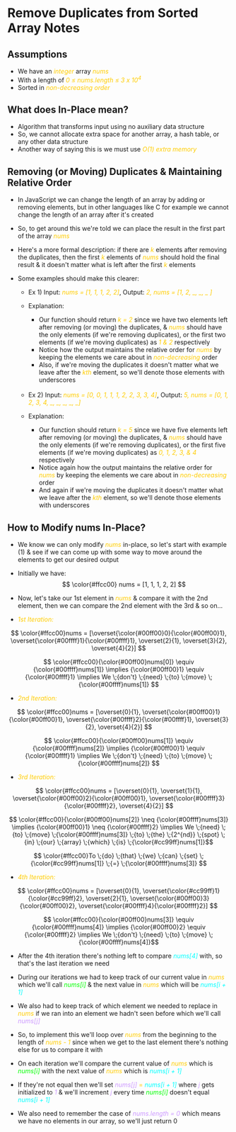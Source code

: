 # Remove Duplicates from Sorted Array Notes

## Assumptions

- We have an <span style="color:#ffcc00">_integer_</span> array <span style="color:#ffcc00">_nums_</span>
- With a length of <span style="color:#ffcc00">_0 &#8804; nums.length &#8804; 3 x 10<sup>4</sup>_</span>
- Sorted in <span style="color:#ffcc00">_non-decreasing order_</span>

## What does In-Place mean?

- Algorithm that transforms input using no auxiliary data structure
- So, we cannot allocate extra space for another array, a hash table, or any other data structure
- Another way of saying this is we must use <span style="color:#ffcc00">_O(1) extra memory_</span>

## Removing (or Moving) Duplicates & Maintaining Relative Order

- In JavaScript we can change the length of an array by adding or removing elements, but in other languages like C for example we cannot change the length of an array after it's created
- So, to get around this we're told we can place the result in the first part of the array <span style="color:#ffcc00">_nums_</span>
- Here's a more formal description: if there are <span style="color:#ffcc00">_k_</span> elements after removing the duplicates, then the first <span style="color:#ffcc00">_k_</span> elements of <span style="color:#ffcc00">_nums_</span> should hold the final result & it doesn't matter what is left after the first <span style="color:#ffcc00">_k_</span> elements
- Some examples should make this clearer:

  - Ex 1) Input: <span style="color:#ffcc00">_nums = [1, 1, 1, 2, 2]_</span>, Output: <span style="color:#ffcc00">_2, nums = [1, 2, \_, \_, \_ ]_

  * Explanation:

    - Our function should return <span style="color:#ffcc00">_k = 2_</span> since we have two elements left after removing (or moving) the duplicates, & <span style="color:#ffcc00">_nums_</span> should have the only elements (if we're removing duplicates), or the first two elements (if we're moving duplicates) as <span style="color:#ffcc00">_1 & 2_</span> respectively
    - Notice how the output maintains the relative order for <span style="color:#ffcc00">_nums_</span> by keeping the elements we care about in <span style="color:#ffcc00">_non-decreasing_</span> order
    - Also, if we're moving the duplicates it doesn't matter what we leave after the <span style="color:#ffcc00">_kth_</span> element, so we'll denote those elements with underscores</br></br>

  - Ex 2) Input: <span style="color:#ffcc00">_nums = [0, 0, 1, 1, 1, 2, 2, 3, 3, 4]_</span>, Output: <span style="color:#ffcc00">_5, nums = [0, 1, 2, 3, 4, \_, \_, \_, \_, \_]_</span>

  * Explanation:

    - Our function should return <span style="color:#ffcc00">_k = 5_</span> since we have five elements left after removing (or moving) the duplicates, & <span style="color:#ffcc00">_nums_</span> should have the only elements (if we're removing duplicates), or the first five elements (if we're moving duplicates) as <span style="color:#ffcc00">_0, 1, 2, 3, & 4_</span> respectively
    - Notice again how the output maintains the relative order for <span style="color:#ffcc00">_nums_</span> by keeping the elements we care about in <span style="color:#ffcc00">_non-decreasing_</span> order
    - And again if we're moving the duplicates it doesn't matter what we leave after the <span style="color:#ffcc00">_kth_</span> element, so we'll denote those elements with underscores

## How to Modify nums In-Place?

- We know we can only modify <span style="color:#ffcc00">_nums_</span> in-place, so let's start with example (1) & see if we can come up with some way to move around the elements to get our desired output

* Initially we have:
  $$ \color{#ffcc00} nums = [1, 1, 1, 2, 2] $$

* Now, let's take our 1st element in <span style="color:#ffcc00">_nums_</span> & compare it with the 2nd element, then we can compare the 2nd element with the 3rd & so on...

* <span style="color:#ffcc00">_1st Iteration:_</span>

$$ \color{#ffcc00}nums = [\overset{\color{#00ff00}0}{\color{#00ff00}1}, \overset{\color{#00ffff}1}{\color{#00ffff}1}, \overset{2}{1}, \overset{3}{2}, \overset{4}{2}] $$

$$ \color{#ffcc00}{\color{#00ff00}nums[0]} \equiv {\color{#00ffff}nums[1]} \implies {\color{#00ff00}1} \equiv {\color{#00ffff}1} \implies We \;{don't} \;{need} \;{to} \;{move} \;{\color{#00ffff}nums[1]} $$

- <span style="color:#ffcc00">_2nd Iteration:_</span>

$$ \color{#ffcc00}nums = [\overset{0}{1}, \overset{\color{#00ff00}1}{\color{#00ff00}1}, \overset{\color{#00ffff}2}{\color{#00ffff}1}, \overset{3}{2}, \overset{4}{2}] $$

$$ \color{#ffcc00}{\color{#00ff00}nums[1]} \equiv {\color{#00ffff}nums[2]} \implies {\color{#00ff00}1} \equiv {\color{#00ffff}1} \implies We \;{don't} \;{need} \;{to} \;{move} \;{\color{#00ffff}nums[2]} $$

- <span style="color:#ffcc00">_3rd Iteration:_</span>

$$ \color{#ffcc00}nums = [\overset{0}{1}, \overset{1}{1}, \overset{\color{#00ff00}2}{\color{#00ff00}1}, \overset{\color{#00ffff}3}{\color{#00ffff}2}, \overset{4}{2}] $$

$$ \color{#ffcc00}{\color{#00ff00}nums[2]} \neq {\color{#00ffff}nums[3]} \implies {\color{#00ff00}1} \neq {\color{#00ffff}2} \implies We \;{need} \;{to} \;{move} \;{\color{#00ffff}nums[3]} \;{to} \;{the} \;{2^{nd}} \;{spot} \;{in} \;{our} \;{array} \;{which} \;{is} \;{\color{#cc99ff}nums[1]}$$

$$ \color{#ffcc00}To \;{do} \;{that} \;{we} \;{can} \;{set} \;{\color{#cc99ff}nums[1]} \;{=} \;{\color{#00ffff}nums[3]} $$

- <span style="color:#ffcc00">_4th Iteration:_</span>

$$ \color{#ffcc00}nums = [\overset{0}{1}, \overset{\color{#cc99ff}1}{\color{#cc99ff}2}, \overset{2}{1}, \overset{\color{#00ff00}3}{\color{#00ff00}2}, \overset{\color{#00ffff}4}{\color{#00ffff}2}] $$

$$ \color{#ffcc00}{\color{#00ff00}nums[3]} \equiv {\color{#00ffff}nums[4]} \implies {\color{#00ff00}2} \equiv {\color{#00ffff}2} \implies We \;{don't} \;{need} \;{to} \;{move} \;{\color{#00ffff}nums[4]}$$

- After the 4th iteration there's nothing left to compare <span style="color:#00ffff">_nums[4]_</span> with, so that's the last iteration we need

* During our iterations we had to keep track of our current value in <span style="color:#ffcc00">_nums_</span> which we'll call <span style="color:#00ff00">_nums[i]_</span> & the next value in <span style="color:#ffcc00">_nums_</span> which will be <span style="color:#00ffff">_nums[i + 1]_</span>

* We also had to keep track of which element we needed to replace in <span style="color:#ffcc00">_nums_</span> if we ran into an element we hadn't seen before which we'll call <span style="color:#cc99ff">_nums[j]_</span>

* So, to implement this we'll loop over <span style="color:#ffcc00">_nums_</span> from the beginning to the length of <span style="color:#ffcc00">_nums - 1_</span> since when we get to the last element there's nothing else for us to compare it with

* On each iteration we'll compare the current value of <span style="color:#ffcc00">_nums_</span> which is <span style="color:#00ff00">_nums[i]_</span> with the next value of <span style="color:#ffcc00">_nums_</span> which is <span style="color:#00ffff">_nums[i + 1]_</span>

* If they're not equal then we'll set <span style="color:#cc99ff">_nums[j]_</span> <span style="color:#ffcc00">=</span> <span style="color:#00ffff">_nums[i + 1]_</span> where <span style="color:#cc99ff">_j_</span> gets initialized to <span style="color:#cc99ff">_1_</span> & we'll increment <span style="color:#cc99ff">_j_</span> every time <span style="color:#00ff00">_nums[i]_</span> doesn't equal <span style="color:#00ffff">_nums[i + 1]_</span>

* We also need to remember the case of <span style="color:#cc99ff">_nums.length = 0_</span> which means we have no elements in our array, so we'll just return 0
